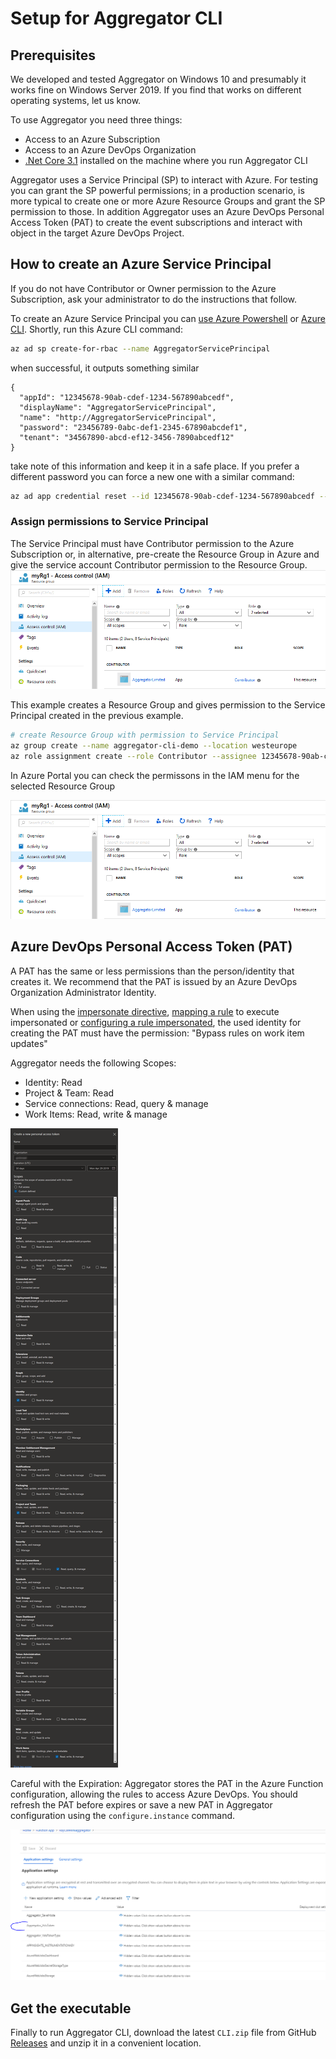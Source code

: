 # Setup for Aggregator CLI


## Prerequisites

We developed and tested Aggregator on Windows 10 and presumably it works fine on Windows Server 2019. If you find that works on different operating systems, let us know.

To use Aggregator you need three things:
- Access to an Azure Subscription
- Access to an Azure DevOps Organization
- [.Net Core 3.1](https://dotnet.microsoft.com/download/dotnet-core/3.1) installed on the machine where you run Aggregator CLI

Aggregator uses a Service Principal (SP) to interact with Azure. For testing you can grant the SP powerful permissions; in a production scenario, is more typical to create one or more Azure Resource Groups and grant the SP permission to those.
In addition Aggregator uses an Azure DevOps Personal Access Token (PAT) to create the event subscriptions and interact with object in the target Azure DevOps Project.


## How to create an Azure Service Principal

If you do not have Contributor or Owner permission to the Azure Subscription, ask your administrator to do the instructions that follow.

To create an Azure Service Principal you can [use Azure Powershell](https://docs.microsoft.com/en-us/powershell/azure/create-azure-service-principal-azureps?view=azps-2.4.0) or [Azure CLI](https://docs.microsoft.com/en-us/cli/azure/create-an-azure-service-principal-azure-cli?view=azure-cli-latest).
Shortly, run this Azure CLI command:

```bash
az ad sp create-for-rbac --name AggregatorServicePrincipal
```

when successful, it outputs something similar

```
{
  "appId": "12345678-90ab-cdef-1234-567890abcedf",
  "displayName": "AggregatorServicePrincipal",
  "name": "http://AggregatorServicePrincipal",
  "password": "23456789-0abc-def1-2345-67890abcdef1",
  "tenant": "34567890-abcd-ef12-3456-7890abcedf12"
}
```
take note of this information and keep it in a safe place. If you prefer a different password you can force a new one with a similar command:

```bash
az ad app credential reset --id 12345678-90ab-cdef-1234-567890abcedf --append --password P@ssw0rd!
```


### Assign permissions to Service Principal

The Service Principal must have Contributor permission to the Azure Subscription or, in alternative, pre-create the Resource Group in Azure and give the service account Contributor permission to the Resource Group.
![Permission on existing Resource Group](images/contributor-on-rg.png)

This example creates a Resource Group and gives permission to the Service Principal created in the previous example.

```bash
# create Resource Group with permission to Service Principal
az group create --name aggregator-cli-demo --location westeurope
az role assignment create --role Contributor --assignee 12345678-90ab-cdef-1234-567890abcedf --resource-group aggregator-cli-demo
```

In Azure Portal you can check the permissons in the IAM menu for the selected Resource Group

![Permission on existing Resource Group](images/contributor-on-rg.png)



## Azure DevOps Personal Access Token (PAT)

A PAT has the same or less permissions than the person/identity that creates it.
We recommend that the PAT is issued by an Azure DevOps Organization Administrator Identity.

When using the [impersonate directive](rule-language.md#impersonate-directive), 
[mapping a rule](command-examples.md#adds-two-service-hooks-to-azure-devops--each-invoking-a-different-rule)
to execute impersonated or 
[configuring a rule impersonated](command-examples.md#),
the used identity for creating the PAT must have the permission: 
"Bypass rules on work item updates"

Aggregator needs the following Scopes:

- Identity: Read
- Project & Team: Read
- Service connections: Read, query & manage
- Work Items: Read, write & manage

![Azure DevOps PAT Scopes](images/PAT-scopes.png)

Careful with the Expiration: Aggregator stores the PAT in the Azure Function configuration, allowing the rules to access Azure DevOps. You should refresh the PAT before expires or save a new PAT in Aggregator configuration using the `configure.instance` command.

![PAT token saved in Azure Function configuration](images/PAT-token-in-Function-configuration.png)


## Get the executable

Finally to run Aggregator CLI, download the latest `CLI.zip` file from GitHub [Releases](https://github.com/tfsaggregator/aggregator-cli/releases) and unzip it in a convenient location.

